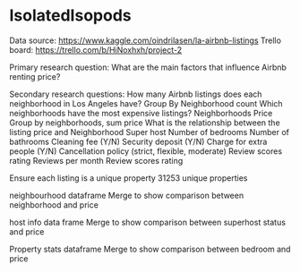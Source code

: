 # IsolatedIsopods

Data source: https://www.kaggle.com/oindrilasen/la-airbnb-listings
Trello board: https://trello.com/b/HiNoxhxh/project-2

Primary research question: 
What are the main factors that influence Airbnb renting price?

Secondary research questions:
How many Airbnb listings does each neighborhood in Los Angeles have?
Group By Neighborhood count
Which neighborhoods have the most expensive listings?
Neighborhoods
Price
Group by neighborhoods, sum price
What is the relationship between the listing price and
Neighborhood
Super host
Number of bedrooms
Number of bathrooms
Cleaning fee (Y/N)
Security deposit (Y/N)
Charge for extra people (Y/N)
Cancellation policy (strict, flexible, moderate)
Review scores rating
Reviews per month
Review scores rating

Ensure each listing is a unique property
31253 unique properties

neighbourhood dataframe
Merge to show comparison between neighborhood and price

host info data frame
Merge to show comparison between superhost status and price

Property stats dataframe
Merge to show comparison between bedroom and price

